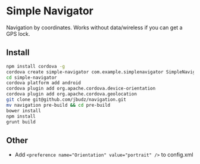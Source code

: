 Simple Navigator
======
Navigation by coordinates.  Works without data/wireless if you can get a GPS lock.

Install
------
```bash
npm install cordova -g
cordova create simple-navigator com.example.simplenavigator SimpleNavigator
cd simple-navigator
cordova platform add android
cordova plugin add org.apache.cordova.device-orientation
cordova plugin add org.apache.cordova.geolocation
git clone git@github.com/jbudz/navigation.git
mv navigation pre-build && cd pre-build
bower install
npm install
grunt build
```

Other
------
* Add ```<preference name="Orientation" value="portrait" />``` to config.xml
